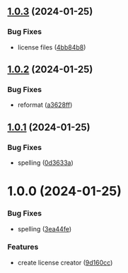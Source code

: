 ## [1.0.3](https://github.com/sebastianbachmaier/create-license-file-cli/compare/v1.0.2...v1.0.3) (2024-01-25)


### Bug Fixes

* license files ([4bb84b8](https://github.com/sebastianbachmaier/create-license-file-cli/commit/4bb84b802a0475594d000f0cba97a8bf69855de6))

## [1.0.2](https://github.com/sebastianbachmaier/create-license-file-cli/compare/v1.0.1...v1.0.2) (2024-01-25)


### Bug Fixes

* reformat ([a3628ff](https://github.com/sebastianbachmaier/create-license-file-cli/commit/a3628ff755ddf2157190a46a4ec03c8597ca783a))

## [1.0.1](https://github.com/sebastianbachmaier/create-license-file-cli/compare/v1.0.0...v1.0.1) (2024-01-25)


### Bug Fixes

* spelling ([0d3633a](https://github.com/sebastianbachmaier/create-license-file-cli/commit/0d3633a40c59707b85713c80d45993472e65e947))

# 1.0.0 (2024-01-25)


### Bug Fixes

* spelling ([3ea44fe](https://github.com/sebastianbachmaier/create-license-file-cli/commit/3ea44fe9d85f67fffdd089526adda80cd25f17c5))


### Features

* create license creator ([9d160cc](https://github.com/sebastianbachmaier/create-license-file-cli/commit/9d160cc294cff0a816d6d6718a0e34e33c882846))

